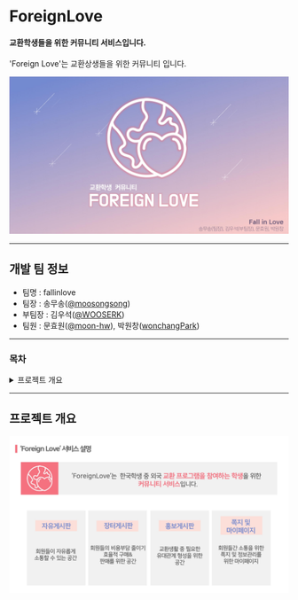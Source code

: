 # ForeignLove
#### 교환학생들을 위한 커뮤니티 서비스입니다.

'Foreign Love'는 교환상생들을 위한 커뮤니티 입니다.

<p align="center"><img src="imagesForReadme/ForeignLove피피티발표자료_page-0001.jpg"></p>

---

## 개발 팀 정보
- 팀명 : fallinlove
- 팀장 : 송무송([@moosongsong](https://github.com/moosongsong))
- 부팀장 : 김우석([@WOOSERK](https://github.com/WOOSERK))
- 팀원 : 문효원([@moon-hw](https://github.com/moon-hw)), 박원창([wonchangPark](https://github.com/wonchangPark))

---

### 목차
<details markdown="1">
<summary>프로젝트 개요</summary>
[프로젝트 개요](#1)<br/>
    [1. 주제 선정 동기](#1.1)<br/>
    [2. 제공 시스템 사양](#1.2)<br/>
    [3. 개발 환경 및 사용 기술](#1.3)
</details>

---

<span id="1"></span>
## 프로젝트 개요
<p align="center"><img src="imagesForReadme/ForeignLove피피티발표자료_page-0005.jpg"></p>
















[comment]: <> (# Servlet_Final_Project_ForeignLove)

[comment]: <> (JSP, java, html, css, json, xml, sql 사용한 최종 프로젝트)
